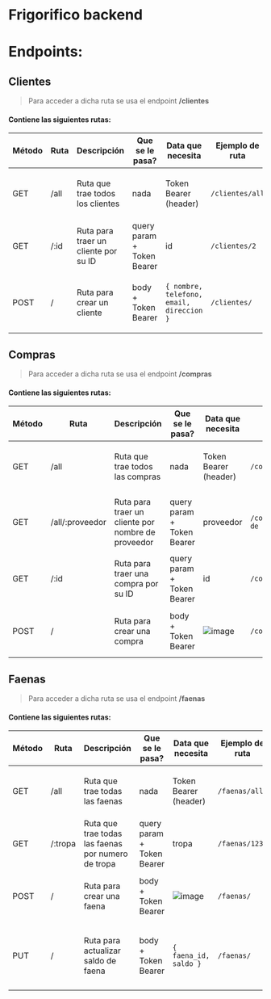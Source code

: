 # Frigorifico backend

# Endpoints:

## Clientes

> Para acceder a dicha ruta se usa el endpoint **/clientes**

#### Contiene las siguientes rutas:

| Método  | Ruta | Descripción | Que se le pasa? | Data que necesita | Ejemplo de ruta | Objeto que devuelve |
| ------------- | ------------- | ------------- | ------------- | ------------- | ------------- | ------------- |
| GET | /all | Ruta que trae todos los clientes | nada | Token Bearer (header) | `/clientes/all` | `{ "status": "ok", "status_code": 200, "data": [ARRAY CON CLIENTES] }` |
| GET | /:id | Ruta para traer un cliente por su ID | query param + Token Bearer | id | `/clientes/2` | `{ "status": "ok", "status_code": 200, "data": {OBJETO CON EL CLIENTE}` |
| POST | / | Ruta para crear un cliente | body  + Token Bearer | `{ nombre, telefono, email, direccion }` | `/clientes/` | `{ "status": "ok", "status_code": 200, "data": "Cliente creado con éxito"}` |

## Compras
> Para acceder a dicha ruta se usa el endpoint **/compras**

#### Contiene las siguientes rutas:

| Método  | Ruta | Descripción | Que se le pasa? | Data que necesita | Ejemplo de ruta | Objeto que devuelve |
| ------------- | ------------- | ------------- | ------------- | ------------- | ------------- | ------------- |
| GET | /all | Ruta que trae todos las compras | nada | Token Bearer (header) | `/compras/all` | `{ "status": "ok", "status_code": 200, "data": [ARRAY CON CLIENTES] }` |
| GET | /all/:proveedor | Ruta para traer un cliente por nombre de proveedor | query param  + Token Bearer | proveedor | `/compras/all/Proveedor de prueba` | `{ "status": "ok", "status_code": 200, "data": [ARRAY CON LAS COMPRAS AL PROVEEDOR]` |
| GET | /:id | Ruta para traer una compra por su ID | query param  + Token Bearer | id | `/compras/2` | `{ "status": "ok", "status_code": 200, "data": {OBJETO CON LA COMPRA}` |
| POST | / | Ruta para crear una compra | body  + Token Bearer | ![image](https://user-images.githubusercontent.com/54594663/190548645-24cb1c4b-612e-4bcb-bdb3-a024acdb0c3a.png) | `/compras/` | `{ "status": "ok", "status_code": 200, "data": "Compra creada con éxito"}` |

## Faenas

> Para acceder a dicha ruta se usa el endpoint **/faenas**

#### Contiene las siguientes rutas:

| Método  | Ruta | Descripción | Que se le pasa? | Data que necesita | Ejemplo de ruta | Objeto que devuelve |
| ------------- | ------------- | ------------- | ------------- | ------------- | ------------- | ------------- |
| GET | /all | Ruta que trae todas las faenas | nada | Token Bearer (header) | `/faenas/all` | `{ "status": "ok", "status_code": 200, "data": [ARRAY CON FAENAS] }` |
| GET | /:tropa | Ruta que trae todas las faenas por numero de tropa | query param  + Token Bearer | tropa | `/faenas/1231` | `{ "status": "ok", "status_code": 200, "data": [ARRAY CON FAENAS] }` |
| POST | / | Ruta para crear una faena | body  + Token Bearer | ![image](https://user-images.githubusercontent.com/54594663/190549566-e6ab76fa-94ed-4dbe-9427-d5a2c5d1959a.png) | `/faenas/` | `{ "status": "ok", "status_code": 200, "data": "Faena creada con éxito"}` |
| PUT | / | Ruta para actualizar saldo de faena | body  + Token Bearer | `{ faena_id, saldo }` | `/faenas/` | `{ "status": "ok", "status_code": 200, "data": "Saldo de faena actualizado con éxito"` |
